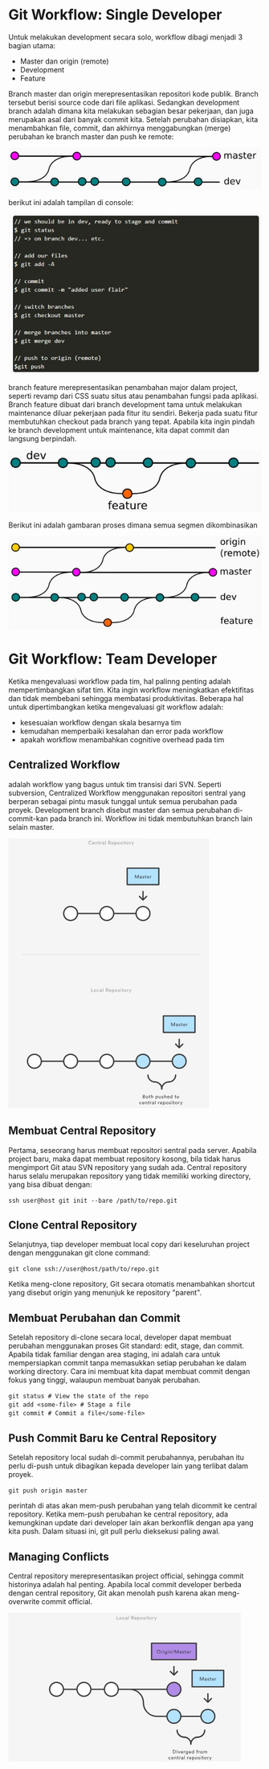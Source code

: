 # Git Workflow: Single Developer

Untuk melakukan development secara solo, workflow dibagi menjadi 3 bagian utama:
* Master dan origin (remote)
* Development
* Feature

Branch master dan origin merepresentasikan repositori kode publik. Branch tersebut berisi source code dari file aplikasi. Sedangkan development branch adalah dimana kita melakukan sebagian besar pekerjaan, dan juga merupakan asal dari banyak commit kita. Setelah perubahan disiapkan, kita menambahkan file, commit, dan akhirnya menggabungkan (merge) perubahan ke branch master dan push ke remote:

**![alt text](pictures/gambar1.jpg)**

berikut ini adalah tampilan di console:

**![alt text](pictures/gambar2.jpg)**

branch feature merepresentasikan penambahan major dalam project, seperti revamp dari CSS suatu situs atau penambahan fungsi pada aplikasi. Branch feature dibuat dari branch development tama untuk melakukan maintenance diluar pekerjaan pada fitur itu sendiri. Bekerja pada suatu fitur membutuhkan checkout pada branch yang tepat. Apabila kita ingin pindah ke branch development untuk maintenance, kita dapat commit dan langsung berpindah.

**![alt text](pictures/gambar3.jpg)**

Berikut ini adalah gambaran proses dimana semua segmen dikombinasikan

**![alt text](pictures/gambar4.jpg)**

# Git Workflow: Team Developer

Ketika mengevaluasi workflow pada tim, hal palinng penting adalah mempertimbangkan sifat tim. Kita ingin workflow meningkatkan efektifitas dan tidak membebani sehingga membatasi produktivitas. Beberapa hal untuk dipertimbangkan ketika mengevaluasi git workflow adalah:
* kesesuaian workflow dengan skala besarnya tim
* kemudahan memperbaiki kesalahan dan error pada workflow
* apakah workflow menambahkan cognitive overhead pada tim

## Centralized Workflow
adalah workflow yang bagus untuk tim transisi dari SVN. Seperti subversion, Centralized Workflow menggunakan repositori sentral yang berperan sebagai pintu masuk tunggal untuk semua perubahan pada proyek. Development branch disebut master dan semua perubahan di-commit-kan pada branch ini. Workflow ini tidak membutuhkan branch lain selain master.

**![alt text](pictures/gambar5.jpg)**

## Membuat Central Repository
Pertama, seseorang harus membuat repositori sentral pada server. Apabila project baru, maka dapat membuat repository kosong, bila tidak harus mengimport Git atau SVN repository yang sudah ada. Central repository harus selalu merupakan repository yang tidak memiliki working directory, yang bisa dibuat dengan:

`ssh user@host git init --bare /path/to/repo.git`

## Clone Central Repository
Selanjutnya, tiap developer membuat local copy dari keseluruhan project dengan menggunakan git clone command:

`git clone ssh://user@host/path/to/repo.git`

Ketika meng-clone repository, Git secara otomatis menambahkan shortcut yang disebut origin yang menunjuk ke repository "parent".

## Membuat Perubahan dan Commit
Setelah repository di-clone secara local, developer dapat membuat perubahan menggunakan proses Git standard: edit, stage, dan commit. Apabila tidak familiar dengan area staging, ini adalah cara untuk mempersiapkan commit tanpa memasukkan setiap perubahan ke dalam working directory. Cara ini membuat kita dapat membuat commit dengan fokus yang tinggi, walaupun membuat banyak perubahan.

`git status # View the state of the repo`<br/>
`git add <some-file> # Stage a file`<br/>
`git commit # Commit a file</some-file>`<br/>

## Push Commit Baru ke Central Repository
Setelah repository local sudah di-commit perubahannya, perubahan itu perlu di-push untuk dibagikan kepada developer lain yang terlibat dalam proyek.

`git push origin master`

perintah di atas akan mem-push perubahan yang telah dicommit ke central repository. Ketika mem-push perubahan ke central repository, ada kemungkinan update dari developer lain akan berkonflik dengan apa yang kita push. Dalam situasi ini, git pull perlu dieksekusi paling awal.

## Managing Conflicts
Central repository merepresentasikan project official, sehingga commit historinya adalah hal penting. Apabila local commit developer berbeda dengan central repository, Git akan menolah push karena akan meng-overwrite commit official.

**![alt text](pictures/gambar7.jpg)**
